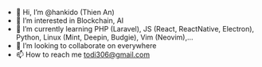 - 👋 Hi, I’m @hankido (Thien An)
- 👀 I’m interested in Blockchain, AI
- 🌱 I’m currently learning PHP (Laravel), JS (React, ReactNative, Electron), Python, Linux (Mint, Deepin, Budgie), Vim (Neovim),...
- 💞️ I’m looking to collaborate on everywhere
- 📫 How to reach me todi306@gmail.com
